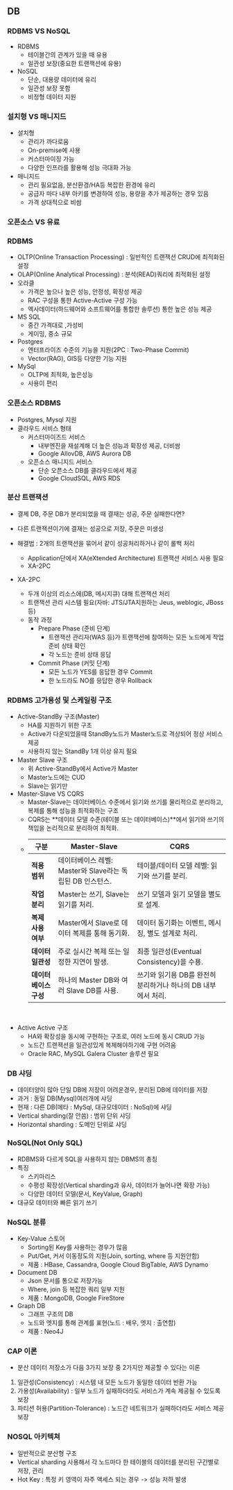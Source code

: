 ## DB
### RDBMS VS NoSQL
  - RDBMS
    - 테이블간의 관계가 있을 때 유용
    - 일관성 보장(중요한 트랜잭션에 유용)
  - NoSQL
    - 단순, 대용량 데이터에 유리
    - 일관성 보장 못함
    - 비정형 데이터 지원

### 설치형 VS 매니지드
  - 설치형
    - 관리가 까다로움
    - On-premise에 사용
    - 커스터마이징 가능
    - 다양한 인프라를 활용해 성능 극대화 가능
  - 매니지드
    - 관리 필요없음, 분산환경/HA등 복잡한 환경에 유리
    - 공급자 마다 내부 아키를 변경하여 성능, 용량을 추가 제공하는 경우 있음
    - 가격 상대적으로 비쌈

### 오픈소스 VS 유료

### RDBMS
 - OLTP(Online Transaction Processing) : 일반적인 트랜잭션 CRUD에 최적화된 설정
 - OLAP(Online Analytical Processing) : 분석(READ)쿼리에 최적화된 설정
 - 오라클 
   - 가격은 높으나 높은 성능, 안정성, 확장성 제공
   - RAC 구성을 통한 Active-Active 구성 가능
   - 엑사데이터(하드웨어와 소프트웨어를 통합한 솔루션) 통한 높은 성능 제공
 - MS SQL
   - 중간 가격대로 ,가성비
   - 게이밍, 중소 규모
 - Postgres
   - 엔터프라이즈 수준의 기능을 지원(2PC : Two-Phase Commit)
   - Vector(RAG), GIS등 다양한 기능 지원
 - MySql
   - OLTP에 최적화, 높은성능
   - 사용이 편리

### 오픈소스 RDBMS
  - Postgres, Mysql 지원
  - 클라우드 서비스 형태
    - 커스터마이즈드 서비스
      - 내부엔진을 재설계해 더 높은 성능과 확장성 제공, 더비쌈
      - Google AllovDB, AWS Aurora DB
    - 오픈소스 매니지드 서비스
      - 단순 오픈소스 DB를 클라우드에서 제공
      - Google CloudSQL, AWS RDS

### 분산 트랜잭션
  - 결제 DB, 주문 DB가 분리되었을 때 결재는 성공, 주문 실패한다면?
  - 다른 트랜잭션이기에 결재는 성공으로 저장, 주문은 미생성
  - 해결법 : 2개의 트랜잭션을 묶어서 같이 성공처리하거나 같이 롤백 처리
    - Application단에서 XA(eXtended Architecture) 트랜잭션 서비스 사용 필요
    - XA-2PC
    
  - XA-2PC
    - 두개 이상의 리소스에(DB, 메시지큐) 대해 트랜잭션 처리
    - 트랜잭션 관리 시스템 필요(자바: JTS/JTA지원하는 Jeus, weblogic, JBoss 등)
    - 동작 과정
      - Prepare Phase (준비 단계)
        - 트랜잭션 관리자(WAS 등)가 트랜잭션에 참여하는 모든 노드에게 작업 준비 상태 확인
        - 각 노드는 준비 상태 응답
      - Commit Phase (커밋 단계)
        - 모든 노드가 YES를 응답한 경우 Commit
        - 한 노드라도 NO를 응답한 경우 Rollback

### RDBMS 고가용성 및 스케일링 구조
  - Active-StandBy 구조(Master)
    - HA를 지원하기 위한 구조
    - Active가 다운되었을때 StandBy노드가 Master노드로 격상되어 정상 서비스 제공
    - 사용하지 않는 StandBy 1개 이상 유지 필요
  - Master Slave 구조
    - 위 Active-StandBy에서 Active가 Master
    - Master노드에는 CUD
    - Slave는 읽기만
  - Master-Slave VS CQRS
    - Master-Slave는 데이터베이스 수준에서 읽기와 쓰기를 물리적으로 분리하고, 복제를 통해 성능을 최적화하는 구조
    - CQRS는 **데이터 모델 수준(테이블 또는 데이터베이스)**에서 읽기와 쓰기의 책임을 논리적으로 분리하여 최적화.
    - 
      | **구분**           | **Master-Slave**                                      | **CQRS**                                       |
      |--------------------|-------------------------------------------------------|-----------------------------------------------|
      | **적용 범위**      | 데이터베이스 레벨: Master와 Slave라는 독립된 DB 인스턴스. | 테이블/데이터 모델 레벨: 읽기와 쓰기를 분리.      |
      | **작업 분리**      | Master는 쓰기, Slave는 읽기를 처리.                   | 쓰기 모델과 읽기 모델을 별도로 설계.            |
      | **복제 사용 여부** | Master에서 Slave로 데이터 복제를 통해 동기화.          | 데이터 동기화는 이벤트, 메시징, 별도 설계로 처리. |
      | **데이터 일관성**  | 주로 실시간 복제 또는 일정한 지연이 발생.              | 최종 일관성(Eventual Consistency)을 수용.       |
      | **데이터베이스 구성** | 하나의 Master DB와 여러 Slave DB를 사용.              | 쓰기와 읽기용 DB를 완전히 분리하거나 하나의 DB 내부에서 처리. |

  <br>    
  
  - Active Active 구조
    - HA와 확장성을 동시에 구현하는 구조로, 여러 노드에 동시 CRUD 가능
    - 노드간 트랜잭션을 일관성있게 복제해야하기에 구현 어려움
    - Oracle RAC, MySQL Galera Cluster 솔루션 필요

### DB 샤딩
  - 데이터양이 많아 단일 DB에 저장이 어려운경우, 분리된 DB에 데이터를 저장
  - 과거 : 동일 DB(Mysql)여러개에 샤딩
  - 현재 : 다른 DB(메타 : MySql, 대규모데이터 : NoSql)에 샤딩
  - Vertical sharding(잘 안씀) : 범위 단위 샤딩
  - Horizontal sharding : 도메인 단위로 샤딩

### NoSQL(Not Only SQL)
  - RDBMS와 다르게 SQL을 사용하지 않는 DBMS의 총칭
  - 특징
    - 스키마리스
    - 수평성 확장성(Vertical sharding과 유사, 데이터가 늘어나면 확장 가능)
    - 다양한 데이터 모델(문서, KeyValue, Graph)
  - 대규모 데이터와 빠른 읽기 쓰기

### NoSQL 분류
  - Key-Value 스토어
    - Sorting된 Key를 사용하는 경우가 많음
    - Put/Get, 커서 이동정도의 지원(Join, sorting, where 등 지원안함)
    - 제품 : HBase, Cassandra, Google Cloud BigTable, AWS Dynamo
  - Document DB
    - Json 문서를 통으로 저장가능
    - Where, join 등 복잡한 쿼리 일부 지원
    - 제품 : MongoDB, Google FireStore
  - Graph DB
    - 그래프 구조의 DB
    - 노드와 엣지를 통해 관계를 표현(노드 : 배우, 엣지 : 출연함)
    - 제품 : Neo4J

### CAP 이론
  - 분산 데이터 저장소가 다음 3가지 보장 중 2가지만 제공할 수 있다는 이론 
  1. 일관성(Consistency) : 시스템 내 모든 노드가 동일한 데이터 반환 가능
  2. 가용성(Availability) : 일부 노드가 실패하더라도 서비스가 계속 제공될 수 있도록 보장
  3. 파티션 허용(Partition-Tolerance) : 노드간 네트워크가 실패하더라도 서비스 제공 보장

### NOSQL 아키텍쳐
  - 일반적으로 분산형 구조
  - Vertical sharding 사용해서 각 노드마다 한 테이블의 데이터를 분리된 구간별로 저장, 관리
  - Hot Key : 특정 키 영역이 자주 액세스 되는 경우 -> 성능 저하 발생

